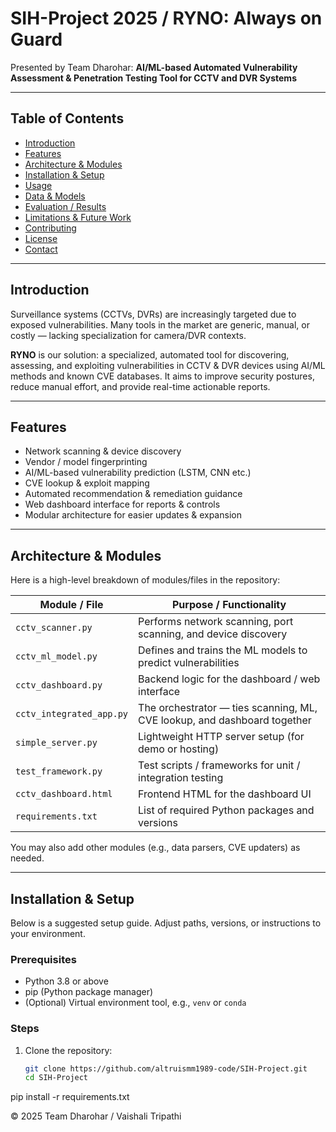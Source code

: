 # SIH-Project 2025 / RYNO: Always on Guard
Presented by Team Dharohar: 
**AI/ML-based Automated Vulnerability Assessment & Penetration Testing Tool for CCTV and DVR Systems**

---

## Table of Contents

- [Introduction](#introduction)  
- [Features](#features)  
- [Architecture & Modules](#architecture--modules)  
- [Installation & Setup](#installation--setup)  
- [Usage](#usage)  
- [Data & Models](#data--models)  
- [Evaluation / Results](#evaluation--results)  
- [Limitations & Future Work](#limitations--future-work)  
- [Contributing](#contributing)  
- [License](#license)  
- [Contact](#contact)  

---

## Introduction

Surveillance systems (CCTVs, DVRs) are increasingly targeted due to exposed vulnerabilities. Many tools in the market are generic, manual, or costly — lacking specialization for camera/DVR contexts.

**RYNO** is our solution: a specialized, automated tool for discovering, assessing, and exploiting vulnerabilities in CCTV & DVR devices using AI/ML methods and known CVE databases. It aims to improve security postures, reduce manual effort, and provide real-time actionable reports.

---

## Features

- Network scanning & device discovery  
- Vendor / model fingerprinting  
- AI/ML-based vulnerability prediction (LSTM, CNN etc.)  
- CVE lookup & exploit mapping  
- Automated recommendation & remediation guidance  
- Web dashboard interface for reports & controls  
- Modular architecture for easier updates & expansion  

---

## Architecture & Modules

Here is a high-level breakdown of modules/files in the repository:

| Module / File                  | Purpose / Functionality |
|-------------------------------|--------------------------|
| `cctv_scanner.py`             | Performs network scanning, port scanning, and device discovery |
| `cctv_ml_model.py`            | Defines and trains the ML models to predict vulnerabilities |
| `cctv_dashboard.py`           | Backend logic for the dashboard / web interface |
| `cctv_integrated_app.py`      | The orchestrator — ties scanning, ML, CVE lookup, and dashboard together |
| `simple_server.py`            | Lightweight HTTP server setup (for demo or hosting) |
| `test_framework.py`           | Test scripts / frameworks for unit / integration testing |
| `cctv_dashboard.html`         | Frontend HTML for the dashboard UI |
| `requirements.txt`            | List of required Python packages and versions |

You may also add other modules (e.g., data parsers, CVE updaters) as needed.

---

## Installation & Setup

Below is a suggested setup guide. Adjust paths, versions, or instructions to your environment.

### Prerequisites

- Python 3.8 or above  
- pip (Python package manager)  
- (Optional) Virtual environment tool, e.g., `venv` or `conda`

### Steps

1. Clone the repository:  
   ```bash
   git clone https://github.com/altruismm1989-code/SIH-Project.git
   cd SIH-Project
pip install -r requirements.txt

© 2025 Team Dharohar / Vaishali Tripathi
